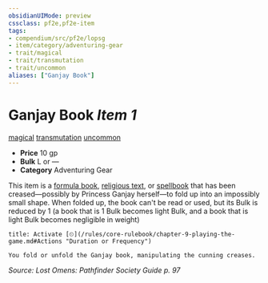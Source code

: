 ```yaml
---
obsidianUIMode: preview
cssclass: pf2e,pf2e-item
tags:
- compendium/src/pf2e/lopsg
- item/category/adventuring-gear
- trait/magical
- trait/transmutation
- trait/uncommon
aliases: ["Ganjay Book"]
---
```

# Ganjay Book *Item 1*  
[magical](/rules/traits/magical.md)  [transmutation](/rules/traits/transmutation.md)  [uncommon](/rules/traits/uncommon.md)  

- **Price** 10 gp
- **Bulk** L or —
- **Category** Adventuring Gear

This item is a [formula book](/compendium/equipment/items/formula-book-blank.md), [religious text](/compendium/equipment/items/religious-text.md), or [spellbook](/compendium/equipment/items/spellbook-blank.md) that has been creased—possibly by Princess Ganjay herself—to fold up into an impossibly small shape. When folded up, the book can't be read or used, but its Bulk is reduced by 1 (a book that is 1 Bulk becomes light Bulk, and a book that is light Bulk becomes negligible in weight)

```ad-embed-ability
title: Activate [⏲](/rules/core-rulebook/chapter-9-playing-the-game.md#Actions "Duration or Frequency")

You fold or unfold the Ganjay book, manipulating the cunning creases.
```

*Source: Lost Omens: Pathfinder Society Guide p. 97*
